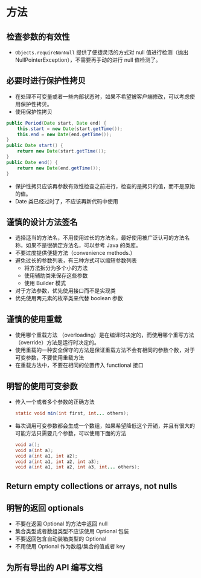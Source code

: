 # 方法
<!-- toc -->
## 检查参数的有效性
* `Objects.requireNonNull` 提供了便捷灵活的方式对 null 值进行检测（抛出 NullPointerException），不需要再手动的进行 null 值检测了。

## 必要时进行保护性拷贝
* 在处理不可变量或者一些内部状态时，如果不希望被客户端修改，可以考虑使用保护性拷贝。
* 使用保护性拷贝
```java
public Period(Date start, Date end) {
    this.start = new Date(start.getTime());
    this.end = new Date(end.getTime());
}
public Date start() {
    return new Date(start.getTime());
}
public Date end() {
    return new Date(end.getTime());
}
```
* 保护性拷贝应该再参数有效性检查之前进行，检查的是拷贝的值，而不是原始的值。
* Date 类已经过时了，不应该再新代码中使用

## 谨慎的设计方法签名
* 选择适当的方法名，不用使用过长的方法名，最好使用被广泛认可的方法名称，如果不是很确定方法名，可以参考 Java 的类库。
* 不要过度提供便捷方法（convenience  methods.）
* 避免过长的参数列表，有三种方式可以缩短参数列表
    - 将方法拆分为多个小的方法
    - 使用辅助类来保存这些参数
    - 使用 Builder 模式
* 对于方法参数，优先使用接口而不是实现类
* 优先使用两元素的枚举类来代替 boolean 参数

## 谨慎的使用重载
* 使用哪个重载方法 （overloading）是在编译时决定的，而使用哪个重写方法（override）方法是运行时决定的。
* 使用重载的一种安全保守的方法是保证重载方法不会有相同的参数个数，对于可变参数，不要使用重载方法
* 在重载方法中，不要在相同的位置传入 functional 接口

## 明智的使用可变参数
* 传入一个或者多个参数的正确方法
    ```java
    static void min(int first, int... others);
    ```
* 每次调用可变参数都会生成一个数组，如果希望降低这个开销，并且有很大的可能方法只需要几个参数，可以使用下面的方法
    ```java
    void a();
    void a(int a);
    void a(int a1, int a2);
    void a(int a1, int a2, int a3);
    void a(int a1, int a2, int a3, int... others);
    ```

## Return empty collections or arrays, not nulls

## 明智的返回 optionals
* 不要在返回 Optional 的方法中返回 null
* 集合类型或者数组类型不应该使用 Optional 包装
* 不要返回包含自动装箱类型的 Optional
* 不用使用 Optional 作为数组/集合的值或者 key

## 为所有导出的 API 编写文档
